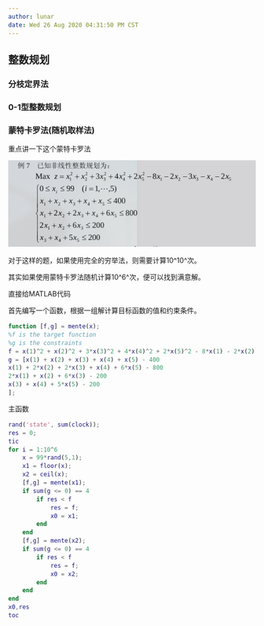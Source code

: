 ```yaml
---
author: lunar
date: Wed 26 Aug 2020 04:31:50 PM CST
---
```


## 整数规划

### 分枝定界法

### 0-1型整数规划

### 蒙特卡罗法(随机取样法)

重点讲一下这个蒙特卡罗法

![](../screenshots/ep3.png)

对于这样的题，如果使用完全的穷举法，则需要计算10^10^次。

其实如果使用蒙特卡罗法随机计算10^6^次，便可以找到满意解。

直接给MATLAB代码

首先编写一个函数，根据一组解计算目标函数的值和约束条件。
```matlab
function [f,g] = mente(x);
%f is the target function
%g is the constraints
f = x(1)^2 + x(2)^2 + 3*x(3)^2 + 4*x(4)^2 + 2*x(5)^2 - 8*x(1) - 2*x(2) - 3*x(3) - x(4) - 2*x(5);
g = [x(1) + x(2) + x(3) + x(4) + x(5) - 400 
x(1) + 2*x(2) + 2*x(3) + x(4) + 6*x(5) - 800 
2*x(1) + x(2) + 6*x(3) - 200 
x(3) + x(4) + 5*x(5) - 200
];
```

主函数
```matlab
rand('state', sum(clock));
res = 0;
tic
for i = 1:10^6
    x = 99*rand(5,1);
    x1 = floor(x);
    x2 = ceil(x);
    [f,g] = mente(x1);
    if sum(g <= 0) == 4
        if res < f
            res = f;
            x0 = x1;
        end
    end
    [f,g] = mente(x2);
    if sum(g <= 0) == 4
        if res < f
            res = f;
            x0 = x2;
        end
    end
end
x0,res
toc
```



